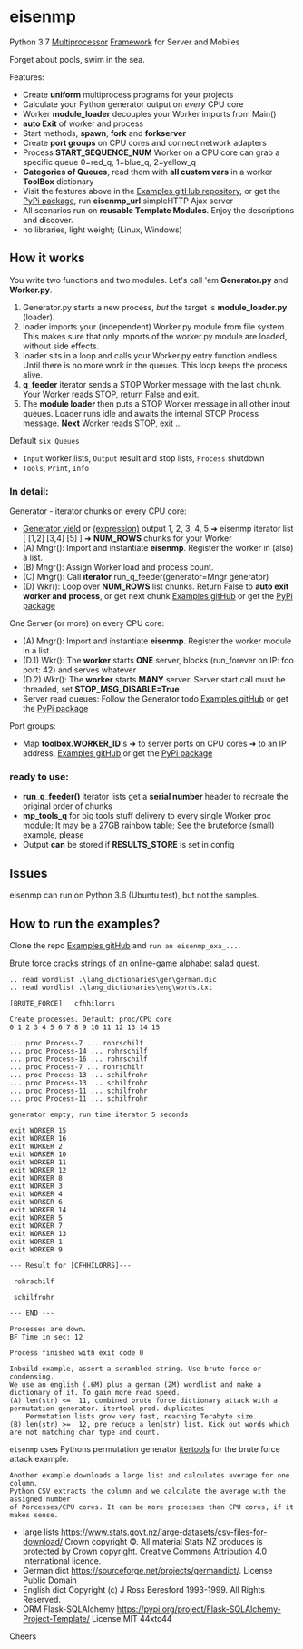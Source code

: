# eisenmp
 
Python 3.7 
[Multiprocessor](https://en.wikipedia.org/wiki/Multiprocessing)
[Framework](https://en.wikipedia.org/wiki/Software_framework) for Server and Mobiles 

Forget about pools, swim in the sea.

Features:

* Create **uniform** multiprocess programs for your projects
* Calculate your Python generator output on _every_ CPU core
* Worker **module_loader** decouples your Worker imports from Main()
* **auto Exit** of worker and process
* Start methods, **spawn**, **fork** and **forkserver**
* Create **port groups** on CPU cores and connect network adapters
* Process **START_SEQUENCE_NUM** Worker on a CPU core can grab a specific queue 0=red_q, 1=blue_q, 2=yellow_q
* **Categories of Queues**, read them with **all custom vars** in a worker **ToolBox** dictionary
* Visit the features above in the
[Examples gitHub repository](https://github.com/44xtc44/eisenmp_examples), 
or get the [PyPi package](https://pypi.org/project/eisenmp-examples/), 
run **eisenmp_url** simpleHTTP Ajax server
* All scenarios run on **reusable Template Modules**. Enjoy the descriptions and discover.
* no libraries, light weight; (Linux, Windows)

## How it works
You write two functions and two modules.
Let's call 'em **Generator.py** and **Worker.py**.

1. Generator.py starts a new process, _but_ the target is **module_loader.py** (loader).
2. loader imports your (independent) Worker.py module from file system. 
This makes sure that only imports of the worker.py module are loaded, without side effects.
3. loader sits in a loop and calls your Worker.py entry function endless. Until there is no more work in the queues.
This loop keeps the process alive.
4. **q_feeder** iterator sends a STOP Worker message with the last chunk. Your Worker reads STOP, return False and exit. 
5. The **module loader** then puts a STOP Worker message in all other input queues.
Loader runs idle and awaits the internal STOP Process message. **Next** Worker reads STOP, exit ...

Default ``six Queues``
- ``Input`` worker lists, ``Output`` result and stop lists, ``Process`` shutdown
- ``Tools``, ``Print``, ``Info``

### In detail:

Generator - iterator chunks on every CPU core:
- [Generator yield](https://docs.python.org/3/reference/expressions.html#yieldexpr)
or 
[(expression)](https://peps.python.org/pep-0289/)
output 1, 2, 3, 4, 5 ➜ eisenmp iterator list [ [1,2] [3,4] [5] ] ➜ **NUM_ROWS** chunks for your Worker
- (A) Mngr(): Import and instantiate **eisenmp**. Register the worker in (also) a list. 
- (B) Mngr(): Assign Worker load and process count.
- (C) Mngr(): Call **iterator** run_q_feeder(generator=Mngr generator)
- (D) Wkr(): Loop over **NUM_ROWS** list chunks. Return False to **auto exit worker and process**, or get next chunk 
[Examples gitHub](https://github.com/44xtc44/eisenmp_examples)
or get the [PyPi package](https://pypi.org/project/eisenmp-examples/)

One Server (or more) on every CPU core:
- (A) Mngr(): Import and instantiate **eisenmp**. Register the worker module in a list.
- (D.1) Wkr(): The **worker** starts **ONE** server, blocks (run_forever on IP: foo port: 42) and serves whatever
- (D.2) Wkr(): The **worker** starts **MANY** server. Server start call must be threaded, set **STOP_MSG_DISABLE=True**
- Server read queues: Follow the Generator todo
[Examples gitHub](https://github.com/44xtc44/eisenmp_examples)
or get the [PyPi package](https://pypi.org/project/eisenmp-examples/)

Port groups:
- Map **toolbox.WORKER_ID**'s ➜ to server ports on CPU cores ➜ to an IP address, 
[Examples gitHub](https://github.com/44xtc44/eisenmp_examples)
or get the [PyPi package](https://pypi.org/project/eisenmp-examples/)


### ready to use:
- **run_q_feeder()** iterator lists get a **serial number** header to recreate the original order of chunks
- **mp_tools_q** for big tools stuff delivery to every single Worker proc module;
It may be a 27GB rainbow table; See the bruteforce (small) example, please
- Output **can** be stored if **RESULTS_STORE** is set in config


## Issues
eisenmp can run on Python 3.6 (Ubuntu test), but not the samples.

## How to run the examples?
Clone the repo [Examples gitHub](https://github.com/44xtc44/eisenmp_examples) and ``run an eisenmp_exa_...``.

Brute force cracks strings of an online-game alphabet salad quest. 

    .. read wordlist .\lang_dictionaries\ger\german.dic
    .. read wordlist .\lang_dictionaries\eng\words.txt

	[BRUTE_FORCE]	cfhhilorrs

    Create processes. Default: proc/CPU core
    0 1 2 3 4 5 6 7 8 9 10 11 12 13 14 15 
    
    ... proc Process-7 ... rohrschilf
    ... proc Process-14 ... rohrschilf
    ... proc Process-16 ... rohrschilf
    ... proc Process-7 ... rohrschilf
    ... proc Process-13 ... schilfrohr
    ... proc Process-13 ... schilfrohr
    ... proc Process-11 ... schilfrohr
    ... proc Process-11 ... schilfrohr

	generator empty, run time iterator 5 seconds

	exit WORKER 15
	exit WORKER 16
	exit WORKER 2
	exit WORKER 10
	exit WORKER 11
	exit WORKER 12
	exit WORKER 8
	exit WORKER 3
	exit WORKER 4
	exit WORKER 6
	exit WORKER 14
	exit WORKER 5
	exit WORKER 7
	exit WORKER 13
	exit WORKER 1
	exit WORKER 9

    --- Result for [CFHHILORRS]---
    
     rohrschilf
    
     schilfrohr

    --- END ---

	Processes are down.
    BF Time in sec: 12
    
    Process finished with exit code 0

    Inbuild example, assert a scrambled string. Use brute force or condensing.
    We use an english (.6M) plus a german (2M) wordlist and make a dictionary of it. To gain more read speed.
    (A) len(str) <=  11, combined brute force dictionary attack with a permutation generator. itertool prod. duplicates
        Permutation lists grow very fast, reaching Terabyte size.
    (B) len(str) >=  12, pre reduce a len(str) list. Kick out words which are not matching char type and count.

`eisenmp` uses Pythons permutation generator
 [itertools](https://docs.python.org/3/library/itertools.html?highlight=itertools.permutations#itertools.permutations)
for the brute force attack example.

    Another example downloads a large list and calculates average for one column.
    Python CSV extracts the column and we calculate the average with the assigned number
    of Porcesses/CPU cores. It can be more processes than CPU cores, if it makes sense.


- large lists https://www.stats.govt.nz/large-datasets/csv-files-for-download/ Crown copyright ©. 
All material Stats NZ produces is protected by Crown copyright.
Creative Commons Attribution 4.0 International licence.
- German dict https://sourceforge.net/projects/germandict/. License Public Domain
- English dict Copyright (c) J Ross Beresford 1993-1999. All Rights Reserved.
- ORM Flask-SQLAlchemy https://pypi.org/project/Flask-SQLAlchemy-Project-Template/ License MIT 44xtc44

Cheers
